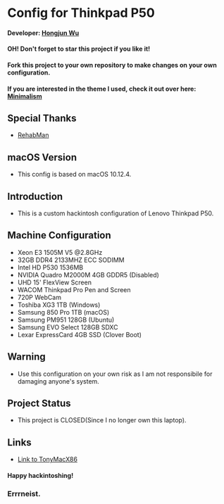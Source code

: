 # Config for Thinkpad P50

#### Developer: [Hongjun Wu](https://www.tonymacx86.com/members/errrneist.1550861/)
#### OH! Don't forget to star this project if you like it!
#### Fork this project to your own repository to make changes on your own configuration.

#### If you are interested in the theme I used, check it out over here: [Minimalism](https://github.com/Errrneist/Hackintosh-Minimalism-Theme)

## Special Thanks
* [RehabMan](https://www.tonymacx86.com/members/rehabman.429483/)

## macOS Version
* This config is based on macOS 10.12.4.

## Introduction
* This is a custom hackintosh configuration of Lenovo Thinkpad P50.

## Machine Configuration
* Xeon E3 1505M V5 @2.8GHz
* 32GB DDR4 2133MHZ ECC SODIMM
* Intel HD P530 1536MB
* NVIDIA Quadro M2000M 4GB GDDR5 (Disabled)
* UHD 15' FlexView Screen
* WACOM Thinkpad Pro Pen and Screen
* 720P WebCam
* Toshiba XG3 1TB (Windows)
* Samsung 850 Pro 1TB (macOS)
* Samsung PM951 128GB (Ubuntu)
* Samsung EVO Select 128GB SDXC
* Lexar ExpressCard 4GB SSD (Clover Boot)


  
## Warning
* Use this configuration on your own risk as I am not responsibile for damaging anyone's system.

## Project Status
* This project is CLOSED(Since I no longer own this laptop).

## Links
* [Link to TonyMacX86](https://www.tonymacx86.com/threads/thinkpad-p50-hackintosh-sierra-configurations.250832/)

#### Happy hackintoshing!
### Errrneist.
